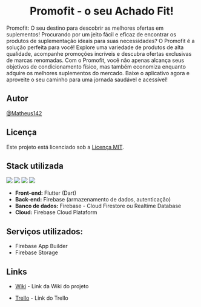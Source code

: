 

<h1 style="text-align:center">Promofit - o seu Achado Fit! </h1>

Promofit: O seu destino para descobrir as melhores ofertas em suplementos! Procurando por um jeito fácil e eficaz de encontrar os produtos de suplementação ideais para suas necessidades? O Promofit é a solução perfeita para você! Explore uma variedade de produtos de alta qualidade, acompanhe promoções incríveis e descubra ofertas exclusivas de marcas renomadas. Com o Promofit, você não apenas alcança seus objetivos de condicionamento físico, mas também economiza enquanto adquire os melhores suplementos do mercado. Baixe o aplicativo agora e aproveite o seu caminho para uma jornada saudável e acessível!




## Autor

[@Matheus142](https://github.com/Matheus142)

## Licença

Este projeto está licenciado sob a [Licença MIT](LICENSE).


## Stack utilizada
<div>
  <span>
    <img src="https://img.shields.io/badge/Flutter-02569B?style=for-the-badge&logo=flutter&logoColor=white" />
  </span>
  <span>
    <img src="https://img.shields.io/badge/Dart-0175C2?style=for-the-badge&logo=dart&logoColor=white" />
  </span>
  <span>
    <img src="https://img.shields.io/badge/Firebase-FFCA28?style=for-the-badge&logo=firebase&logoColor=black" />
  </span>
  <span>
    <img src="https://img.shields.io/badge/Bitrise-333333?style=for-the-badge&logo=bitrise&logoColor=white" />
  </span>
</div>


* **Front-end:** Flutter (Dart)
* **Back-end:** Firebase (armazenamento de dados, autenticação)
* **Banco de dados:** Firebase - Cloud Firestore ou Realtime Database
* **Cloud:** Firebase Cloud Plataform

## Serviços utilizados:
- Firebase App Builder
- Firebase Storage

## Links

- [Wiki]() - Link da Wiki do projeto

- [Trello]() - Link do Trello
